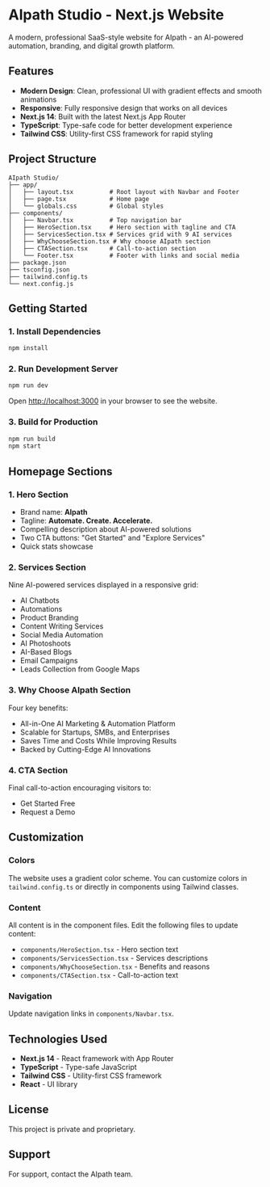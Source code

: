 # AIpath Studio - Next.js Website

A modern, professional SaaS-style website for AIpath - an AI-powered automation, branding, and digital growth platform.

## Features

- **Modern Design**: Clean, professional UI with gradient effects and smooth animations
- **Responsive**: Fully responsive design that works on all devices
- **Next.js 14**: Built with the latest Next.js App Router
- **TypeScript**: Type-safe code for better development experience
- **Tailwind CSS**: Utility-first CSS framework for rapid styling

## Project Structure

```
AIpath Studio/
├── app/
│   ├── layout.tsx          # Root layout with Navbar and Footer
│   ├── page.tsx            # Home page
│   └── globals.css         # Global styles
├── components/
│   ├── Navbar.tsx          # Top navigation bar
│   ├── HeroSection.tsx     # Hero section with tagline and CTA
│   ├── ServicesSection.tsx # Services grid with 9 AI services
│   ├── WhyChooseSection.tsx # Why choose AIpath section
│   ├── CTASection.tsx      # Call-to-action section
│   └── Footer.tsx          # Footer with links and social media
├── package.json
├── tsconfig.json
├── tailwind.config.ts
└── next.config.js
```

## Getting Started

### 1. Install Dependencies

```bash
npm install
```

### 2. Run Development Server

```bash
npm run dev
```

Open [http://localhost:3000](http://localhost:3000) in your browser to see the website.

### 3. Build for Production

```bash
npm run build
npm start
```

## Homepage Sections

### 1. Hero Section
- Brand name: **AIpath**
- Tagline: **Automate. Create. Accelerate.**
- Compelling description about AI-powered solutions
- Two CTA buttons: "Get Started" and "Explore Services"
- Quick stats showcase

### 2. Services Section
Nine AI-powered services displayed in a responsive grid:
- AI Chatbots
- Automations
- Product Branding
- Content Writing Services
- Social Media Automation
- AI Photoshoots
- AI-Based Blogs
- Email Campaigns
- Leads Collection from Google Maps

### 3. Why Choose AIpath Section
Four key benefits:
- All-in-One AI Marketing & Automation Platform
- Scalable for Startups, SMBs, and Enterprises
- Saves Time and Costs While Improving Results
- Backed by Cutting-Edge AI Innovations

### 4. CTA Section
Final call-to-action encouraging visitors to:
- Get Started Free
- Request a Demo

## Customization

### Colors
The website uses a gradient color scheme. You can customize colors in `tailwind.config.ts` or directly in components using Tailwind classes.

### Content
All content is in the component files. Edit the following files to update content:
- `components/HeroSection.tsx` - Hero section text
- `components/ServicesSection.tsx` - Services descriptions
- `components/WhyChooseSection.tsx` - Benefits and reasons
- `components/CTASection.tsx` - Call-to-action text

### Navigation
Update navigation links in `components/Navbar.tsx`.

## Technologies Used

- **Next.js 14** - React framework with App Router
- **TypeScript** - Type-safe JavaScript
- **Tailwind CSS** - Utility-first CSS framework
- **React** - UI library

## License

This project is private and proprietary.

## Support

For support, contact the AIpath team.
